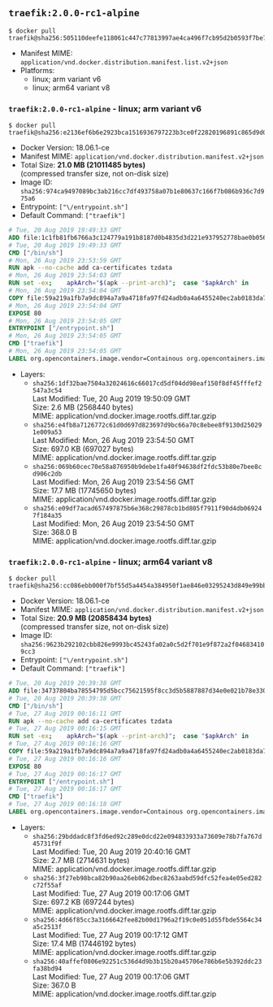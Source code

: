 ## `traefik:2.0.0-rc1-alpine`

```console
$ docker pull traefik@sha256:505110deefe118061c447c77813997ae4ca496f7cb95d2b0593f7be72be57083
```

-	Manifest MIME: `application/vnd.docker.distribution.manifest.list.v2+json`
-	Platforms:
	-	linux; arm variant v6
	-	linux; arm64 variant v8

### `traefik:2.0.0-rc1-alpine` - linux; arm variant v6

```console
$ docker pull traefik@sha256:e2136ef6b6e2923bca1516936797223b3ce0f22820196891c865d9d0e973f32f
```

-	Docker Version: 18.06.1-ce
-	Manifest MIME: `application/vnd.docker.distribution.manifest.v2+json`
-	Total Size: **21.0 MB (21011485 bytes)**  
	(compressed transfer size, not on-disk size)
-	Image ID: `sha256:974ca9497089bc3ab216cc7df493758a07b1e80637c166f7b086b936c7d975a6`
-	Entrypoint: `["\/entrypoint.sh"]`
-	Default Command: `["traefik"]`

```dockerfile
# Tue, 20 Aug 2019 19:49:33 GMT
ADD file:1c1fb81fb6766a3c124779a191b8187d0b4835d3d221e937952778bae0b0562b in / 
# Tue, 20 Aug 2019 19:49:33 GMT
CMD ["/bin/sh"]
# Mon, 26 Aug 2019 23:53:59 GMT
RUN apk --no-cache add ca-certificates tzdata
# Mon, 26 Aug 2019 23:54:03 GMT
RUN set -ex; 	apkArch="$(apk --print-arch)"; 	case "$apkArch" in 		armhf) arch='armv6' ;; 		aarch64) arch='arm64' ;; 		x86_64) arch='amd64' ;; 		*) echo >&2 "error: unsupported architecture: $apkArch"; exit 1 ;; 	esac; 	wget --quiet -O /tmp/traefik.tar.gz "https://github.com/containous/traefik/releases/download/v2.0.0-rc1/traefik_v2.0.0-rc1_linux_$arch.tar.gz"; 	tar xzvf /tmp/traefik.tar.gz -C /usr/local/bin traefik; 	rm -f /tmp/traefik.tar.gz; 	chmod +x /usr/local/bin/traefik
# Mon, 26 Aug 2019 23:54:04 GMT
COPY file:59a219a1fb7a9dc894a7a9a4718fa97fd24adb0a4a6455240ec2ab0183da796e in / 
# Mon, 26 Aug 2019 23:54:04 GMT
EXPOSE 80
# Mon, 26 Aug 2019 23:54:05 GMT
ENTRYPOINT ["/entrypoint.sh"]
# Mon, 26 Aug 2019 23:54:05 GMT
CMD ["traefik"]
# Mon, 26 Aug 2019 23:54:05 GMT
LABEL org.opencontainers.image.vendor=Containous org.opencontainers.image.url=https://traefik.io org.opencontainers.image.title=Traefik org.opencontainers.image.description=A modern reverse-proxy org.opencontainers.image.version=v2.0.0-rc1 org.opencontainers.image.documentation=https://docs.traefik.io
```

-	Layers:
	-	`sha256:1df32bae7504a32024616c66017cd5df04dd98eaf150f8df45fffef2547a3c54`  
		Last Modified: Tue, 20 Aug 2019 19:50:09 GMT  
		Size: 2.6 MB (2568440 bytes)  
		MIME: application/vnd.docker.image.rootfs.diff.tar.gzip
	-	`sha256:e4fb8a7126772c61d0d697d823697d9bc66a70c8ebee8f9130d250291e009a53`  
		Last Modified: Mon, 26 Aug 2019 23:54:50 GMT  
		Size: 697.0 KB (697027 bytes)  
		MIME: application/vnd.docker.image.rootfs.diff.tar.gzip
	-	`sha256:069b60cec70e58a876950b9debe1fa40f94638df2fdc53b80e7bee8cd906c2db`  
		Last Modified: Mon, 26 Aug 2019 23:54:56 GMT  
		Size: 17.7 MB (17745650 bytes)  
		MIME: application/vnd.docker.image.rootfs.diff.tar.gzip
	-	`sha256:e09df7acad657497875b6e368c29878cb1bd805f7911f90d4db069247f184a35`  
		Last Modified: Mon, 26 Aug 2019 23:54:50 GMT  
		Size: 368.0 B  
		MIME: application/vnd.docker.image.rootfs.diff.tar.gzip

### `traefik:2.0.0-rc1-alpine` - linux; arm64 variant v8

```console
$ docker pull traefik@sha256:cc086ebb000f7bf55d5a4454a384950f1ae846e03295243d849e99bbffa6f281
```

-	Docker Version: 18.06.1-ce
-	Manifest MIME: `application/vnd.docker.distribution.manifest.v2+json`
-	Total Size: **20.9 MB (20858434 bytes)**  
	(compressed transfer size, not on-disk size)
-	Image ID: `sha256:9623b292102cbb826e9993bc45243fa02a0c5d2f701e9f872a2f046834109cc3`
-	Entrypoint: `["\/entrypoint.sh"]`
-	Default Command: `["traefik"]`

```dockerfile
# Tue, 20 Aug 2019 20:39:38 GMT
ADD file:34737804ba78554795d5bcc75621595f8cc3d5b5887887d34e0e021b78e330b7 in / 
# Tue, 20 Aug 2019 20:39:38 GMT
CMD ["/bin/sh"]
# Tue, 27 Aug 2019 00:16:11 GMT
RUN apk --no-cache add ca-certificates tzdata
# Tue, 27 Aug 2019 00:16:15 GMT
RUN set -ex; 	apkArch="$(apk --print-arch)"; 	case "$apkArch" in 		armhf) arch='armv6' ;; 		aarch64) arch='arm64' ;; 		x86_64) arch='amd64' ;; 		*) echo >&2 "error: unsupported architecture: $apkArch"; exit 1 ;; 	esac; 	wget --quiet -O /tmp/traefik.tar.gz "https://github.com/containous/traefik/releases/download/v2.0.0-rc1/traefik_v2.0.0-rc1_linux_$arch.tar.gz"; 	tar xzvf /tmp/traefik.tar.gz -C /usr/local/bin traefik; 	rm -f /tmp/traefik.tar.gz; 	chmod +x /usr/local/bin/traefik
# Tue, 27 Aug 2019 00:16:16 GMT
COPY file:59a219a1fb7a9dc894a7a9a4718fa97fd24adb0a4a6455240ec2ab0183da796e in / 
# Tue, 27 Aug 2019 00:16:16 GMT
EXPOSE 80
# Tue, 27 Aug 2019 00:16:17 GMT
ENTRYPOINT ["/entrypoint.sh"]
# Tue, 27 Aug 2019 00:16:17 GMT
CMD ["traefik"]
# Tue, 27 Aug 2019 00:16:18 GMT
LABEL org.opencontainers.image.vendor=Containous org.opencontainers.image.url=https://traefik.io org.opencontainers.image.title=Traefik org.opencontainers.image.description=A modern reverse-proxy org.opencontainers.image.version=v2.0.0-rc1 org.opencontainers.image.documentation=https://docs.traefik.io
```

-	Layers:
	-	`sha256:29bddadc8f3fd6ed92c289e0dcd22e094833933a73609e78b7fa767d45731f9f`  
		Last Modified: Tue, 20 Aug 2019 20:40:16 GMT  
		Size: 2.7 MB (2714631 bytes)  
		MIME: application/vnd.docker.image.rootfs.diff.tar.gzip
	-	`sha256:3f27eb98bca82b90aa26eb062dbec8263aabd59dfc52fea4e05ed282c72f55af`  
		Last Modified: Tue, 27 Aug 2019 00:17:06 GMT  
		Size: 697.2 KB (697244 bytes)  
		MIME: application/vnd.docker.image.rootfs.diff.tar.gzip
	-	`sha256:4d66f85cc3a3166642fee82b00d1796a2f19c0e051d55fbde5564c34a5c2513f`  
		Last Modified: Tue, 27 Aug 2019 00:17:12 GMT  
		Size: 17.4 MB (17446192 bytes)  
		MIME: application/vnd.docker.image.rootfs.diff.tar.gzip
	-	`sha256:40affef0806e92251c536d4d9b3b15b20a45706e786b6e5b392ddc23fa38bd94`  
		Last Modified: Tue, 27 Aug 2019 00:17:06 GMT  
		Size: 367.0 B  
		MIME: application/vnd.docker.image.rootfs.diff.tar.gzip
